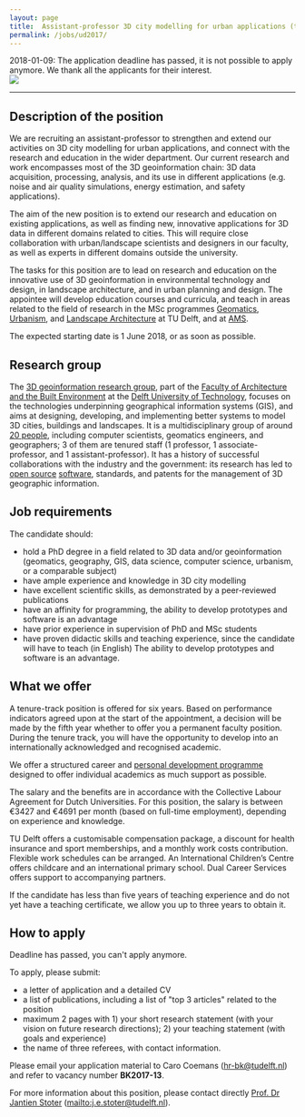 ```yaml
---
layout: page
title:  Assistant-professor 3D city modelling for urban applications (tenure track)
permalink: /jobs/ud2017/
---
```


<div class="alert alert-danger" role="alert">2018-01-09: The application deadline has passed, it is not possible to apply anymore. We thank all the applicants for their interest.</div>


<div class="row">
	<div class="col-sm-12 col-xs-12"><img class="img-responsive" src="{{ "/jobs/ud2017/img/mooi.jpg" | prepend: site.baseurl }}"></div>
</div>

- - - 

## Description of the position

We are recruiting an assistant-professor to strengthen and extend our activities on 3D city modelling for urban applications, and connect with the research and education in the wider department. 
Our current research and work encompasses most of the 3D geoinformation chain: 3D data acquisition, processing, analysis, and its use in different applications (e.g. noise and air quality simulations, energy estimation, and safety applications). 

The aim of the new position is to extend our research and education on existing applications, as well as finding new, innovative applications for 3D data in different domains related to cities. 
This will require close collaboration with urban/landscape scientists and designers in our faculty, as well as experts in different domains outside the university. 

The tasks for this position are to lead on research and education on the innovative use of 3D geoinformation in environmental technology and design, in landscape architecture, and in urban planning and design. 
The appointee will develop education courses and curricula, and teach in areas related to the field of research in the MSc programmes [Geomatics](https://www.tudelft.nl/onderwijs/opleidingen/masters/gm/msc-geomatics/), [Urbanism](https://www.tudelft.nl/en/education/programmes/masters/architecture-urbanism-and-building-sciences/msc-architecture-urbanism-and-building-sciences/master-tracks/urbanism/), and [Landscape Architecture](https://www.tudelft.nl/en/education/programmes/masters/architecture-urbanism-and-building-sciences/msc-architecture-urbanism-and-building-sciences/master-tracks/landscape-architecture/) at TU Delft, and at [AMS](http://www.ams-institute.org). 

The expected starting date is 1 June 2018, or as soon as possible.


## Research group

The [3D geoinformation research group](https://3d.bk.tudelft.nl), part of the [Faculty of Architecture and the Built Environment](http://www.bk.tudelft.nl/en) at the [Delft University of Technology](http://www.tudelft.nl), focuses on the technologies underpinning geographical information systems (GIS), and aims at designing, developing, and implementing better systems to model 3D cities, buildings and landscapes.
It is a multidisciplinary group of around [20 people](/about/), including computer scientists, geomatics engineers, and geographers; 3 of them are tenured staff (1 professor, 1 associate-professor, and 1 assistant-professor).
It has a history of successful collaborations with the industry and the government: its research has led to [open source](https://github.com/tudelft3d) [software](https://github.com/tudelft3d), standards, and patents for the management of 3D geographic information.



## Job requirements
<!-- 600 char --> 

The candidate should:

- hold a PhD degree in a field related to 3D data and/or geoinformation (geomatics, geography, GIS, data science, computer science, urbanism, or a comparable subject)
- have ample experience and knowledge in 3D city modelling
- have excellent scientific skills, as demonstrated by a peer-reviewed publications
- have an affinity for programming, the ability to develop prototypes and software is an advantage
- have prior experience in supervision of PhD and MSc students
- have proven didactic skills and teaching experience, since the candidate will have to teach (in English)
The ability to develop prototypes and software is an advantage.


## What we offer

A tenure-track position is offered for six years. 
Based on performance indicators agreed upon at the start of the appointment, a decision will be made by the fifth year whether to offer you a permanent faculty position.
During the tenure track, you will have the opportunity to develop into an internationally acknowledged and recognised academic. 

We offer a structured career and [personal development programme](http://www.tudelft.nl/tenuretrack) designed to offer individual academics as much support as possible. 

The salary and the benefits are in accordance with the Collective Labour Agreement for Dutch Universities.
For this position, the salary is between €3427 and €4691 per month (based on full-time employment), depending on experience and knowledge.

TU Delft offers a customisable compensation package, a discount for health insurance and sport memberships, and a monthly work costs contribution. 
Flexible work schedules can be arranged. 
An International Children’s Centre offers childcare and an international primary school. 
Dual Career Services offers support to accompanying partners. 

If the candidate has less than five years of teaching experience and do not yet have a teaching certificate, we allow you up to three years to obtain it.


## How to apply

<!-- <div class="alert alert-info" role="alert">
Deadline to apply is 8 January 2018 at 12:00 (Amsterdam time).
</div> -->

<div class="alert alert-danger" role="alert">
Deadline has passed, you can't apply anymore.
</div>

To apply, please submit: 

  - a letter of application and a detailed CV 
  - a list of publications, including a list of "top 3 articles" related to the position
  - maximum 2 pages with 1) your short research statement (with your vision on future research directions); 2) your teaching statement (with goals and experience)
  - the name of three referees, with contact information.

Please email your application material to Caro Coemans (<hr-bk@tudelft.nl>) and refer to vacancy number __BK2017-13__.

For more information about this position, please contact directly [Prof. Dr Jantien Stoter](https://3d.bk.tudelft.nl/jstoter) (<mailto:j.e.stoter@tudelft.nl>).

